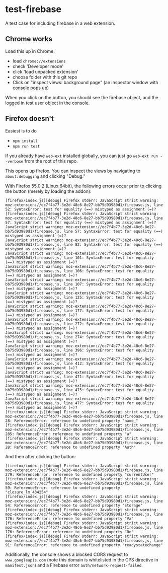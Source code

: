 # test-firebase

A test case for including firebase in a web extension.

## Chrome works

Load this up in Chrome:

* load `chrome://extensions`
* check 'Developer mode'
* click 'load unpacked extension'
* choose folder with this git repo
* Click on "inspect views: background page" (an inspector window with console pops up)

When you click on the button, you should see the firebase object, and the logged
in test user object in the console.

## Firefox doesn't

Easiest is to do

* `npm install`
* `npm run test`

If you already have `web-ext` installed globally, you can just go
`web-ext run --verbose` from the root of this repo.

This opens up firefox. You can inspect the views by navigating to
`about:debugging` and clicking "Debug."

With Firefox 55.0.2 (Linux 64bit), the following errors occur prior to clicking the button (merely by loading the addon):


```
[firefox/index.js][debug] Firefox stderr: JavaScript strict warning: moz-extension://ec7f4b77-3e2d-48c6-8e27-bb75d93980d1/firebase.js, line 52: SyntaxError: test for equality (==) mistyped as assignment (=)?
[firefox/index.js][debug] Firefox stderr: JavaScript strict warning: moz-extension://ec7f4b77-3e2d-48c6-8e27-bb75d93980d1/firebase.js, line 57: SyntaxError: test for equality (==) mistyped as assignment (=)?
JavaScript strict warning: moz-extension://ec7f4b77-3e2d-48c6-8e27-bb75d93980d1/firebase.js, line 57: SyntaxError: test for equality (==) mistyped as assignment (=)?
JavaScript strict warning: moz-extension://ec7f4b77-3e2d-48c6-8e27-bb75d93980d1/firebase.js, line 82: SyntaxError: test for equality (==) mistyped as assignment (=)?
JavaScript strict warning: moz-extension://ec7f4b77-3e2d-48c6-8e27-bb75d93980d1/firebase.js, line 101: SyntaxError: test for equality (==) mistyped as assignment (=)?
JavaScript strict warning: moz-extension://ec7f4b77-3e2d-48c6-8e27-bb75d93980d1/firebase.js, line 106: SyntaxError: test for equality (==) mistyped as assignment (=)?
JavaScript strict warning: moz-extension://ec7f4b77-3e2d-48c6-8e27-bb75d93980d1/firebase.js, line 107: SyntaxError: test for equality (==) mistyped as assignment (=)?
JavaScript strict warning: moz-extension://ec7f4b77-3e2d-48c6-8e27-bb75d93980d1/firebase.js, line 125: SyntaxError: test for equality (==) mistyped as assignment (=)?
JavaScript strict warning: moz-extension://ec7f4b77-3e2d-48c6-8e27-bb75d93980d1/firebase.js, line 177: SyntaxError: test for equality (==) mistyped as assignment (=)?
JavaScript strict warning: moz-extension://ec7f4b77-3e2d-48c6-8e27-bb75d93980d1/firebase.js, line 272: SyntaxError: test for equality (==) mistyped as assignment (=)?
JavaScript strict warning: moz-extension://ec7f4b77-3e2d-48c6-8e27-bb75d93980d1/firebase.js, line 274: SyntaxError: test for equality (==) mistyped as assignment (=)?
JavaScript strict warning: moz-extension://ec7f4b77-3e2d-48c6-8e27-bb75d93980d1/firebase.js, line 396: SyntaxError: test for equality (==) mistyped as assignment (=)?
JavaScript strict warning: moz-extension://ec7f4b77-3e2d-48c6-8e27-bb75d93980d1/firebase.js, line 412: SyntaxError: test for equality (==) mistyped as assignment (=)?
JavaScript strict warning: moz-extension://ec7f4b77-3e2d-48c6-8e27-bb75d93980d1/firebase.js, line 471: SyntaxError: test for equality (==) mistyped as assignment (=)?
JavaScript strict warning: moz-extension://ec7f4b77-3e2d-48c6-8e27-bb75d93980d1/firebase.js, line 475: SyntaxError: test for equality (==) mistyped as assignment (=)?
JavaScript strict warning: moz-extension://ec7f4b77-3e2d-48c6-8e27-bb75d93980d1/firebase.js, line 477: SyntaxError: test for equality (==) mistyped as assignment (=)?
[firefox/index.js][debug] Firefox stderr: JavaScript strict warning: moz-extension://ec7f4b77-3e2d-48c6-8e27-bb75d93980d1/firebase.js, line 28: ReferenceError: reference to undefined property "name_"
[firefox/index.js][debug] Firefox stderr: JavaScript strict warning: moz-extension://ec7f4b77-3e2d-48c6-8e27-bb75d93980d1/firebase.js, line 285: ReferenceError: reference to undefined property "a"
[firefox/index.js][debug] Firefox stderr: JavaScript strict warning: moz-extension://ec7f4b77-3e2d-48c6-8e27-bb75d93980d1/firebase.js, line 28: ReferenceError: reference to undefined property "Auth"

```

And then after clicking the button:

```
[firefox/index.js][debug] Firefox stderr: JavaScript strict warning: moz-extension://ec7f4b77-3e2d-48c6-8e27-bb75d93980d1/firebase.js, line 279: ReferenceError: reference to undefined property "currentUser"
[firefox/index.js][debug] Firefox stderr: JavaScript strict warning: moz-extension://ec7f4b77-3e2d-48c6-8e27-bb75d93980d1/firebase.js, line 59: ReferenceError: reference to undefined property "closure_lm_434254"
[firefox/index.js][debug] Firefox stderr: JavaScript strict warning: moz-extension://ec7f4b77-3e2d-48c6-8e27-bb75d93980d1/firebase.js, line 54: ReferenceError: reference to undefined property "storage"
[firefox/index.js][debug] Firefox stderr: JavaScript strict warning: moz-extension://ec7f4b77-3e2d-48c6-8e27-bb75d93980d1/firebase.js, line 176: ReferenceError: reference to undefined property "Va"
[firefox/index.js][debug] Firefox stderr: JavaScript strict warning: moz-extension://ec7f4b77-3e2d-48c6-8e27-bb75d93980d1/firebase.js, line 176: ReferenceError: reference to undefined property "Oe"
[firefox/index.js][debug] Firefox stderr: JavaScript strict warning: moz-extension://ec7f4b77-3e2d-48c6-8e27-bb75d93980d1/firebase.js, line 91: ReferenceError: reference to undefined property "readystatechange"

```

Additionally, the console shows a blocked CORS request to `www.googleapis.com`
(note this domain is whitelisted in the CPS directive in `manifest.json`) and a
Firebase error `auth/network-request-failed`.
